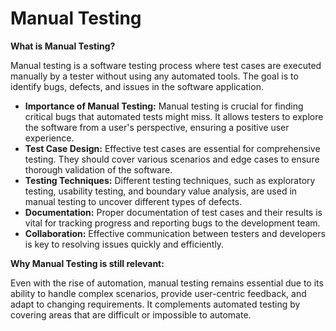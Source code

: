 # Manual Testing

**What is Manual Testing?**

Manual testing is a software testing process where test cases are executed manually by a tester without using any automated tools. The goal is to identify bugs, defects, and issues in the software application.



* **Importance of Manual Testing:**  Manual testing is crucial for finding critical bugs that automated tests might miss. It allows testers to explore the software from a user's perspective, ensuring a positive user experience.
* **Test Case Design:**  Effective test cases are essential for comprehensive testing.  They should cover various scenarios and edge cases to ensure thorough validation of the software.
* **Testing Techniques:** Different testing techniques, such as exploratory testing, usability testing, and boundary value analysis, are used in manual testing to uncover different types of defects.
* **Documentation:**  Proper documentation of test cases and their results is vital for tracking progress and reporting bugs to the development team.
* **Collaboration:**  Effective communication between testers and developers is key to resolving issues quickly and efficiently.

**Why Manual Testing is still relevant:**

Even with the rise of automation, manual testing remains essential due to its ability to handle complex scenarios, provide user-centric feedback, and adapt to changing requirements.  It complements automated testing by covering areas that are difficult or impossible to automate.
